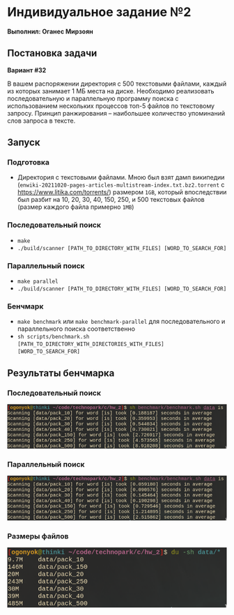 # Индивидуальное задание №2
**Выполнил: Оганес Мирзоян**

## Постановка задачи 
**Вариант #32**

В вашем распоряжении директория с 500 текстовыми файлами, каждый из которых занимает 1 МБ места на диске. Необходимо реализовать последовательную и параллельную программу поиска с использованием нескольких процессов топ-5 файлов по текстовому запросу. Принцип ранжирования – наибольшее количество упоминаний слов запроса в тексте.

## Запуск
### Подготовка
- Директория с текстовыми файлами. Мною был взят дамп википедии (`enwiki-20211020-pages-articles-multistream-index.txt.bz2.torrent` c https://www.litika.com/torrents/) размером `1GB`, который впоследствии был разбит на 10, 20, 30, 40, 150, 250, и 500 текстовых файлов (размер каждого файла примерно `1MB`)

### Последовательный поиск
- `make`
- `./build/scanner [PATH_TO_DIRECTORY_WITH_FILES] [WORD_TO_SEARCH_FOR]`

### Параллельный поиск
- `make parallel`
- `./build/scanner [PATH_TO_DIRECTORY_WITH_FILES] [WORD_TO_SEARCH_FOR]`

### Бенчмарк
- `make benchmark` или `make benchmark-parallel` для последовательного и параллельного поиска соответственно
- `sh scripts/benchmark.sh [PATH_TO_DIRECTORY_WITH_DIRECTORIES_WITH_FILES] [WORD_TO_SEARCH_FOR]`

## Результаты бенчмарка
### Последовательный поиск
![последовательный поиск](static/media/benchmark-sequential.png)

### Параллельный поиск
![параллельный поиск](static/media/benchmark-multiprocess.png)

### Размеры файлов
![размеры файлов](static/media/data_packs.png)
